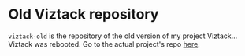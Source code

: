 # Old Viztack repository
`viztack-old` is the repository of the old version of my project Viztack...
Viztack was rebooted. Go to the actual project's repo [here](https://github.com/marc-dantas/viztack/).
